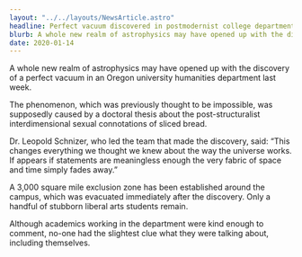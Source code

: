 ```yaml
---
layout: "../../layouts/NewsArticle.astro"
headline: Perfect vacuum discovered in postmodernist college department
blurb: A whole new realm of astrophysics may have opened up with the discovery of a perfect vacuum in an Oregon university humanities department last week.
date: 2020-01-14
---
```


A whole new realm of astrophysics may have opened up with the discovery of a perfect vacuum in an Oregon university humanities department last week.

The phenomenon, which was previously thought to be impossible, was supposedly caused by a doctoral thesis about the post-structuralist interdimensional sexual connotations of sliced bread.

Dr. Leopold Schnizer, who led the team that made the discovery, said: “This changes everything we thought we knew about the way the universe works. If appears if statements are meaningless enough the very fabric of space and time simply fades away.”

A 3,000 square mile exclusion zone has been established around the campus, which was evacuated immediately after the discovery. Only a handful of stubborn liberal arts students remain.

Although academics working in the department were kind enough to comment, no-one had the slightest clue what they were talking about, including themselves.
